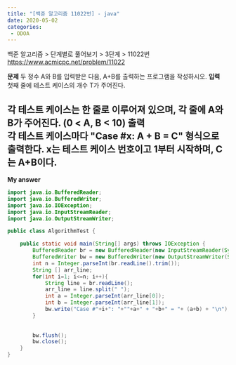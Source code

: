 ```yaml
---
title: "[백준 알고리즘 11022번] - java"
date: 2020-05-02
categories: 
 - ODOA
---
```

백준 알고리즘 > 단계별로 풀어보기 > 3단계 > 11022번 
<a href="https://www.acmicpc.net/problem/11022">https://www.acmicpc.net/problem/11022</a>  

**문제**
두 정수 A와 B를 입력받은 다음, A+B를 출력하는 프로그램을 작성하시오.
**입력**  
첫째 줄에 테스트 케이스의 개수 T가 주어진다.

각 테스트 케이스는 한 줄로 이루어져 있으며, 각 줄에 A와 B가 주어진다. (0 < A, B < 10)
**출력**  
각 테스트 케이스마다 "Case #x: A + B = C" 형식으로 출력한다. x는 테스트 케이스 번호이고 1부터 시작하며, C는 A+B이다.
---


**My answer**  


```java
import java.io.BufferedReader;
import java.io.BufferedWriter;
import java.io.IOException;
import java.io.InputStreamReader;
import java.io.OutputStreamWriter;

public class AlgorithmTest {

    public static void main(String[] args) throws IOException {
        BufferedReader br = new BufferedReader(new InputStreamReader(System.in));
        BufferedWriter bw = new BufferedWriter(new OutputStreamWriter(System.out));
        int n = Integer.parseInt(br.readLine().trim());
        String [] arr_line;
        for(int i=1; i<=n; i++){
        	String line = br.readLine();
        	arr_line = line.split(" ");
        	int a = Integer.parseInt(arr_line[0]);
        	int b = Integer.parseInt(arr_line[1]);
        	bw.write("Case #"+i+": "+""+a+" + "+b+" = "+ (a+b) + "\n");
        }
        
        
        bw.flush();
        bw.close();
    }
}
```



